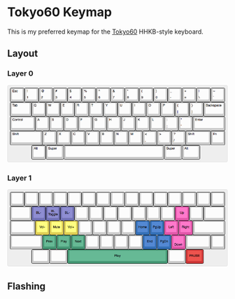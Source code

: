 # Tokyo60 Keymap
This is my preferred keymap for the [Tokyo60](tokyo60) HHKB-style keyboard.

## Layout
### Layer 0

![Tokyo60 JnyJny layer 0][layer_0]

### Layer 1
![Tokyo60 JnyJny layer 1][layer_1]

## Flashing



[layer_0]: https://github.com/JnyJny/tokyo60_keymap/blob/master/layout/layer-0.png
[layer_1]: https://github.com/JnyJny/tokyo60_keymap/blob/master/layout/layer-1.png

[qmk config]: https://config.qmk.fm
[layout editor]: http://www.keyboard-layout-editor.com
[qmk tokyo60]: https://github.com/qmk/qmk_firmware/tree/master/keyboards/tokyo60
[tokyo60]: http://tokyokeyboard.com
[massdrop]: https://www.massdrop.com/buy/massdrop-x-tokyo-keyboard-tokyo60-keyboard-kit#overview

